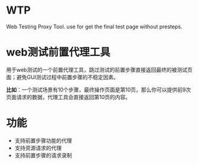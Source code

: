 WTP
===

Web Testing Proxy Tool. use for get the final test page without presteps.


web测试前置代理工具
===
用于web测试的一个前置代理工具，跳过测试的前置步骤直接返回最终的被测试页面；避免GUI测试过程中前置步骤的不稳定因素。

**比如**：一个测试场景有10个步骤，最终操作页面是第10页，那么你可以提供前9次页面请求的数据，代理工具会直接返回第10页的内容。


功能
===
* 支持前置步骤功能的代理
* 支持资源请求的代理
* 支持前置步骤的请求录制
